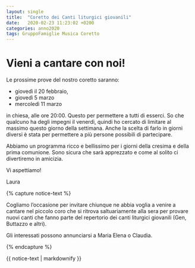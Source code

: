 ```yaml
---
layout: single
title:  "Coretto dei Canti liturgici giovanili"
date:   2020-02-23 11:23:02 +0200
categories: anno2020
tags: GruppoFamiglie Musica Coretto
---
```


# Vieni a cantare con noi!





Le prossime prove del nostro coretto saranno:


* giovedì il 20 febbraio, 
* giovedì 5 marzo 
* mercoledì 11 marzo


 in chiesa, alle ore 20:00. Questo per permettere a tutti di esserci. So che qualcuno ha degli impegni il venerdì, quindi ho cercato di limitare al massimo questo giorno della settimana. Anche la scelta di farlo in giorni diversi è stata per permettere a più persone possibili di partecipare. 

 Abbiamo un programma ricco e bellissimo per i giorni della cresima e della prima comunione. Sono sicura che sarà apprezzato e come al solito ci divertiremo in amicizia.


 Vi aspettiamo!

Laura 



{% capture notice-text %}


Cogliamo l’occasione per invitare chiunque ne abbia voglia a venire a cantare nel piccolo coro che si ritrova saltuariamente alla sera per provare nuovi canti che fanno parte del repertorio dei canti liturgici giovanili (Gen, Buttazzo e altri). 


Gli interessati possono annunciarsi a Maria Elena o Claudia.


{% endcapture %}
<div class="notice--primary">
  {{ notice-text | markdownify }}
</div>




